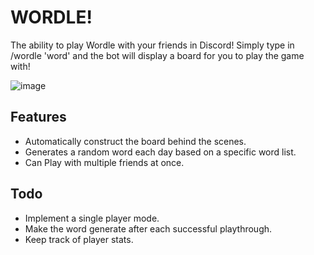 # WORDLE!

The ability to play Wordle with your friends in Discord!
Simply type in /wordle 'word' and the bot will display a board for you to play the game with!

![image](https://github.com/JaredIsaacs/worlde-bot/assets/45950689/99eb2724-4ed3-4a4f-ac34-a88c57697b26)

## Features

- Automatically construct the board behind the scenes.
- Generates a random word each day based on a specific word list.
- Can Play with multiple friends at once.

## Todo

- Implement a single player mode.
- Make the word generate after each successful playthrough.
- Keep track of player stats.
